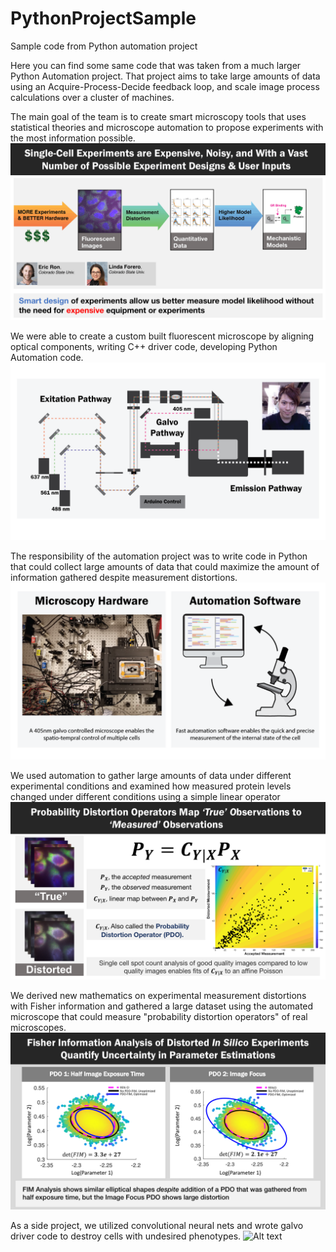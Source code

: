 
# PythonProjectSample
Sample code from Python automation project

Here you can find some same code that was taken from a much larger Python Automation project. That project aims to take large amounts of data using an Acquire-Process-Decide feedback loop, and scale image process calculations over a cluster of machines.

The main goal of the team is to create smart microscopy tools that uses statistical theories and microscope automation to propose experiments with the most information possible.
![Alt text](https://github.com/michaelpmay/PythonProjectSample/blob/main/SmartDesign.gif)

We were able to create a custom built fluorescent microscope by aligning optical components, writing C++ driver code, developing Python Automation code.
![Alt text](https://github.com/michaelpmay/PythonProjectSample/blob/main/cartoon.png)

The responsibility of the automation project was to write code in Python that could collect large amounts of data that could maximize the amount of information gathered despite measurement distortions.
![Alt text](https://github.com/michaelpmay/PythonProjectSample/blob/main/Intro.png)

We used automation to gather large amounts of data under different experimental conditions and examined how measured protein levels changed under different conditions using a simple linear operator
![Alt text](https://github.com/michaelpmay/PythonProjectSample/blob/main/pdo.png)

We derived new mathematics on experimental measurement distortions with Fisher information and gathered a large dataset using the automated microscope that could measure "probability distortion operators" of real microscopes.
![Alt text](https://github.com/michaelpmay/PythonProjectSample/blob/main/FisherInformation.png)

As a side project, we utilized convolutional neural nets and wrote galvo driver code to destroy cells with undesired phenotypes.
![Alt text](https://github.com/michaelpmay/PythonProjectSample/blob/main/terminator.gif)

